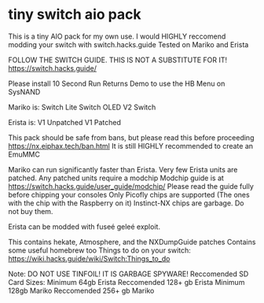 # tiny switch aio pack
This is a tiny AIO pack for my own use. I would HIGHLY reccomend modding your switch with switch.hacks.guide
Tested on Mariko and Erista

FOLLOW THE SWITCH GUIDE. THIS IS NOT A SUBSTITUTE FOR IT!
https://switch.hacks.guide/

Please install 10 Second Run Returns Demo to use the HB Menu on SysNAND

Mariko is:
Switch Lite
Switch OLED
V2 Switch

Erista is:
V1 Unpatched
V1 Patched

This pack should be safe from bans, but please read this before proceeding
https://nx.eiphax.tech/ban.html
It is still HIGHLY recommended to create an EmuMMC

Mariko can run significantly faster than Erista. Very few Erista units are patched. Any patched units require a modchip
Modchip guide is at https://switch.hacks.guide/user_guide/modchip/
Please read the guide fully before chipping your consoles
Only Picofly chips are supported (The ones with the chip with the Raspberry on it)
Instinct-NX chips are garbage. Do not buy them.

Erista can be modded with fuseé geleé exploit.

This contains hekate, Atmosphere, and the NXDumpGuide patches
Contains some useful homebrew too
Things to do on your switch:
https://wiki.hacks.guide/wiki/Switch:Things_to_do

Note: DO NOT USE TINFOIL! IT IS GARBAGE SPYWARE!
Reccomended SD Card Sizes:
Minimum 64gb Erista
Reccomended 128+ gb Erista
Minimum 128gb Mariko
Reccomended 256+ gb Mariko
